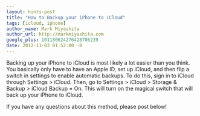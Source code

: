 ```yaml
---
layout: hints-post
title: "How to Backup your iPhone to iCloud"
tags: [icloud, iphone]
author_name: Mark Miyashita
author_url: http://markmiyashita.com
google_plus: 101180624276428786239
date: 2012-11-03 01:52:00 -8
---
```


Backing up your iPhone to iCloud is most likely a lot easier than you think. You basically only have to have an Apple ID, set up iCloud, and then flip a switch in settings to enable automatic backups. To do this, sign in to iCloud through Settings > iCloud. Then, go to Settings > iCloud > Storage & Backup > iCloud Backup = On. This will turn on the magical switch that will back up your iPhone to iCloud.

If you have any questions about this method, please post below!